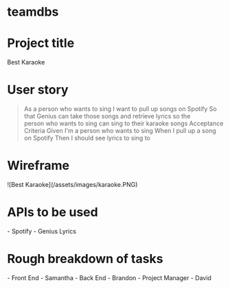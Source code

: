 # teamdbs

<h1>Project title</h1>
Best Karaoke 
<h1>User story</h1>

> As a person who wants to sing
> I want to pull up songs on Spotify
> So that Genius can take those songs and retrieve lyrics so the  
> person who wants to sing can sing to their karaoke songs
> Acceptance Criteria
> Given I'm a person who wants to sing
> When I pull up a song on Spotify
> Then I should see lyrics to sing to


<h1>Wireframe</h1> 
![Best Karaoke](/assets/images/karaoke.PNG)

<h1>APIs to be used</h1>
- Spotify
- Genius Lyrics

<h1>Rough breakdown of tasks</h1>
- Front End - Samantha
- Back End - Brandon
- Project Manager - David
